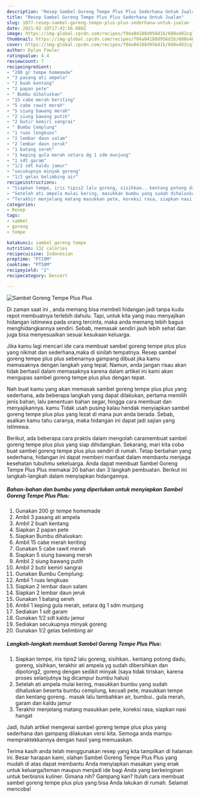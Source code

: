 ```yaml
---
description: "Resep Sambel Goreng Tempe Plus Plus Sederhana Untuk Jualan"
title: "Resep Sambel Goreng Tempe Plus Plus Sederhana Untuk Jualan"
slug: 1077-resep-sambel-goreng-tempe-plus-plus-sederhana-untuk-jualan
date: 2021-02-10T17:42:56.686Z
image: https://img-global.cpcdn.com/recipes/f04a04188d956d1b/680x482cq70/sambel-goreng-tempe-plus-plus-foto-resep-utama.jpg
thumbnail: https://img-global.cpcdn.com/recipes/f04a04188d956d1b/680x482cq70/sambel-goreng-tempe-plus-plus-foto-resep-utama.jpg
cover: https://img-global.cpcdn.com/recipes/f04a04188d956d1b/680x482cq70/sambel-goreng-tempe-plus-plus-foto-resep-utama.jpg
author: Dylan Fowler
ratingvalue: 4.4
reviewcount: 7
recipeingredient:
- "200 gr tempe homemade"
- "3 pasang ati ampela"
- "2 buah kentang"
- "2 papan pete"
- " Bumbu dihaluskan"
- "15 cabe merah keriting"
- "5 cabe rawit merah"
- "5 siung bawang merah"
- "2 siung bawang putih"
- "2 butir kemiri sangrai"
- " Bumbu Cemplung"
- "1 ruas lengkuas"
- "2 lembar daun salam"
- "2 lembar daun jeruk"
- "1 batang sereh"
- "1 keping gula merah setara dg 1 sdm munjung"
- "1 sdt garam"
- "1/2 sdt kaldu jamur"
- "secukupnya minyak goreng"
- "1/2 gelas belimbing air"
recipeinstructions:
- "Siapkan tempe, iris tipis2 lalu goreng, sisihkan.. kentang potong dadu, goreng, sisihkan, terakhir ati ampela yg sudah dibersihkan dan dipotong2, goreng dengan sedikit minyak (saya tidak tiriskan, karena proses selanjutnya lsg dicampur bumbu halus)"
- "Setelah ati ampela mulai kering, masukkan bumbu yang sudah dihaluskan beserta bumbu cemplung, kecuali pete, masukkan tempe dan kentang goreng.. masak lalu tambahkan air, bumbui.. gula merah, garam dan kaldu jamur"
- "Terakhir menjelang matang masukkan pete, koreksi rasa, siapkan nasi hangat"
categories:
- Resep
tags:
- sambel
- goreng
- tempe

katakunci: sambel goreng tempe 
nutrition: 132 calories
recipecuisine: Indonesian
preptime: "PT19M"
cooktime: "PT50M"
recipeyield: "2"
recipecategory: Dessert

---
```



![Sambel Goreng Tempe Plus Plus](https://img-global.cpcdn.com/recipes/f04a04188d956d1b/680x482cq70/sambel-goreng-tempe-plus-plus-foto-resep-utama.jpg)

Di zaman  saat ini , anda memang bisa membeli hidangan jadi tanpa kudu repot membuatnya terlebih dahulu. Tapi, untuk kita yang mau menyajikan hidangan istimewa pada orang tercinta, maka anda memang lebih bagus menghidangkannya sendiri. Sebab, memasak sendiri jauh lebih sehat dan juga bisa menyesuaikan sesuai kesukaan keluarga.

Jika kamu lagi mencari ide cara membuat sambel goreng tempe plus plus yang nikmat dan sederhana,maka di sinilah tempatnya. Resep sambel goreng tempe plus plus  sebenarnya gampang dibuat jika kamu memasaknya dengan langkah yang tepat. Namun, anda jangan risau akan tidak berhasil dalam memasaknya 
karena dalam artikel ini kami akan mengupas sambel goreng tempe plus plus dengan tepat.  



Nah buat kamu yang akan memasak sambel goreng tempe plus plus yang sederhana, ada beberapa langkah yang dapat dilakukan, pertama memilih jenis bahan, lalu penentuan bahan segar, hingga cara membuat dan menyajikannya. kamu Tidak usah pusing kalau hendak menyiapkan sambel goreng tempe plus plus yang lezat di mana pun anda berada. Sebab, asalkan kamu  tahu caranya, maka hidangan ini dapat jadi sajian yang istimewa.

Berikut, ada beberapa cara praktis  dalam mengolah caramembuat sambel goreng tempe plus plus yang siap dihidangkan. Sekarang, mari kita coba buat sambel goreng tempe plus plus sendiri di rumah. Tetap berbahan yang sederhana, hidangan ini dapat memberi manfaat dalam membantu menjaga kesehatan tubuhmu sekeluarga. Anda dapat membuat Sambel Goreng Tempe Plus Plus memakai 20 bahan dan 3 langkah pembuatan. Berikut ini langkah-langkah dalam menyiapkan hidangannya.

<!--inarticleads1-->

##### Bahan-bahan dan bumbu yang diperlukan untuk menyiapkan Sambel Goreng Tempe Plus Plus:

1. Gunakan 200 gr tempe homemade
1. Ambil 3 pasang ati ampela
1. Ambil 2 buah kentang
1. Siapkan 2 papan pete
1. Siapkan  Bumbu dihaluskan:
1. Ambil 15 cabe merah keriting
1. Gunakan 5 cabe rawit merah
1. Siapkan 5 siung bawang merah
1. Ambil 2 siung bawang putih
1. Ambil 2 butir kemiri sangrai
1. Gunakan  Bumbu Cemplung:
1. Ambil 1 ruas lengkuas
1. Siapkan 2 lembar daun salam
1. Siapkan 2 lembar daun jeruk
1. Gunakan 1 batang sereh
1. Ambil 1 keping gula merah, setara dg 1 sdm munjung
1. Sediakan 1 sdt garam
1. Gunakan 1/2 sdt kaldu jamur
1. Sediakan secukupnya minyak goreng
1. Gunakan 1/2 gelas belimbing air




<!--inarticleads2-->

##### Langkah-langkah membuat Sambel Goreng Tempe Plus Plus:

1. Siapkan tempe, iris tipis2 lalu goreng, sisihkan.. kentang potong dadu, goreng, sisihkan, terakhir ati ampela yg sudah dibersihkan dan dipotong2, goreng dengan sedikit minyak (saya tidak tiriskan, karena proses selanjutnya lsg dicampur bumbu halus)
1. Setelah ati ampela mulai kering, masukkan bumbu yang sudah dihaluskan beserta bumbu cemplung, kecuali pete, masukkan tempe dan kentang goreng.. masak lalu tambahkan air, bumbui.. gula merah, garam dan kaldu jamur
1. Terakhir menjelang matang masukkan pete, koreksi rasa, siapkan nasi hangat




Jadi, itulah artikel mengenai  sambel goreng tempe plus plus  yang sederhana dan gampang dilakukan versi kita. Semoga anda mampu mempraktekkannya dengan hasil yang memuaskan. 

Terima kasih anda telah menggunakan resep yang kita tampilkan di halaman ini. Besar harapan kami, olahan  Sambel Goreng Tempe Plus Plus yang mudah di atas dapat membantu Anda menyiapkan masakan yang enak untuk keluarga/teman maupun menjadi ide bagi Anda yang berkeinginan untuk berbisnis kuliner. Gimana nih? Gampang kan? Itulah cara membuat sambel goreng tempe plus plus yang bisa Anda lakukan di rumah. Selamat mencoba!

